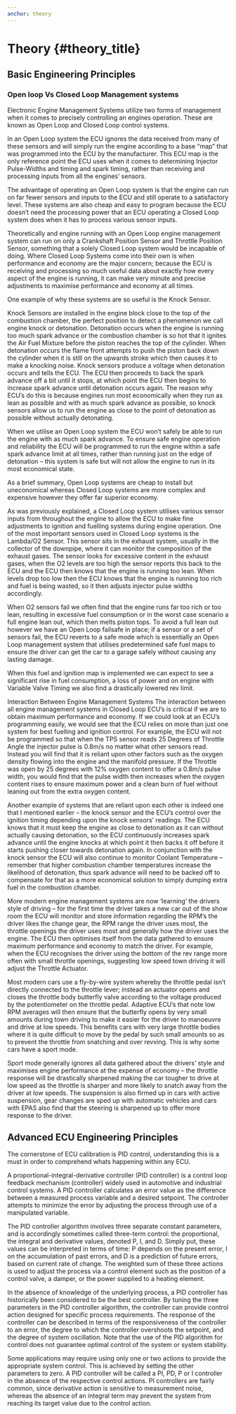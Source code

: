 ```yaml
---
anchor: theory
---
```


# Theory {#theory_title}


## Basic Engineering Principles

### Open loop Vs Closed Loop Management systems

Electronic Engine Management Systems utilize two forms of management when it comes to precisely controlling an engines operation. These are known as Open Loop and Closed Loop control systems.

In an Open Loop system the ECU ignores the data received from many of these sensors and will simply run the engine according to a base “map” that was programmed into the ECU by the manufacturer. This ECU map is the only reference point the ECU uses when it comes to determining Injector Pulse-Widths and timing and spark timing, rather than receiving and processing inputs from all the engines’ sensors.

The advantage of operating an Open Loop system is that the engine can run on far fewer sensors and inputs to the ECU and still operate to a satisfactory level. These systems are also cheap and easy to program because the ECU doesn’t need the processing power that an ECU operating a Closed Loop system does when it has to process various sensor inputs.

Theoretically and engine running with an Open Loop engine management system can run on only a Crankshaft Position Sensor and Throttle Position Sensor, something that a solely Closed Loop system would be incapable of doing. Where Closed Loop Systems come into their own is when performance and economy are the major concern; because the ECU is receiving and processing so much useful data about exactly how every aspect of the engine is running, it can make very minute and precise adjustments to maximise performance and economy at all times.

One example of why these systems are so useful is the Knock Sensor.

Knock Sensors are installed in the engine block close to the top of the combustion chamber, the perfect position to detect a phenomenon we call engine knock or detonation. Detonation occurs when the engine is running too much spark advance or the combustion chamber is so hot that it ignites the Air Fuel Mixture before the piston reaches the top of the cylinder. When detonation occurs the flame front attempts to push the piston back down the cylinder when it is still on the upwards stroke which then causes it to make a knocking noise.
Knock sensors produce a voltage when detonation occurs and tells the ECU. The ECU then proceeds to back the spark advance off a bit until it stops, at which point the ECU then begins to increase spark advance until detonation occurs again. The reason why ECU’s do this is because engines run most economically when they run as lean as possible and with as much spark advance as possible, so knock sensors allow us to run the engine as close to the point of detonation as possible without actually detonating.

When we utilise an Open Loop system the ECU won’t safely be able to run the engine with as much spark advance. To ensure safe engine operation and reliability the ECU will be programmed to run the engine within a safe spark advance limit at all times, rather than running just on the edge of detonation – this system is safe but will not allow the engine to run in its most economical state.

As a brief summary, Open Loop systems are cheap to install but uneconomical whereas Closed Loop systems are more complex and expensive however they offer far superior economy.


As was previously explained, a Closed Loop system utilises various sensor inputs from throughout the engine to allow the ECU to make fine adjustments to ignition and fuelling systems during engine operation. One of the most important sensors used in Closed Loop systems is the Lambda/O2 Sensor. This sensor sits in the exhaust system, usually in the collector of the downpipe, where it can monitor the composition of the exhaust gases. The sensor looks for excessive content in the exhaust gases, when the O2 levels are too high the sensor reports this back to the ECU and the ECU then knows that the engine is running too lean. When levels drop too low then the ECU knows that the engine is running too rich and fuel is being wasted, so it then adjusts injector pulse widths accordingly.

When O2 sensors fail we often find that the engine runs far too rich or too lean, resulting in excessive fuel consumption or in the worst case scenario a full engine lean out, which then melts piston tops. To avoid a full lean out however we have an Open Loop failsafe in place; if a sensor or a set of sensors fail, the ECU reverts to a safe mode which is essentially an Open Loop management system that utilises predetermined safe fuel maps to ensure the driver can get the car to a garage safely without causing any lasting damage.

When this fuel and ignition map is implemented we can expect to see a significant rise in fuel consumption, a loss of power and on engine with Variable Valve Timing we also find a drastically lowered rev limit.


Interaction Between Engine Management Systems
The interaction between all engine management systems in Closed Loop ECU’s is critical if we are to obtain maximum performance and economy. If we could look at an ECU’s programming easily, we would see that the ECU relies on more than just one system for best fuelling and ignition control. For example, the ECU will not be programmed so that when the TPS sensor reads 25 Degrees of Throttle Angle the injector pulse is 0.8m/s no matter what other sensors read. Instead you will find that it is reliant upon other factors such as the oxygen density flowing into the engine and the manifold pressure. If the Throttle was open by 25 degrees with 12% oxygen content to offer a 0.8m/s pulse width, you would find that the pulse width then increases when the oxygen content rises to ensure maximum power and a clean burn of fuel without leaning out from the extra oxygen content.

Another example of systems that are reliant upon each other is indeed one that I mentioned earlier – the knock sensor and the ECU’s control over the ignition timing depending upon the knock sensors’ readings. The ECU knows that it must keep the engine as close to detonation as it can without actually causing detonation, so the ECU continuously increases spark advance until the engine knocks at which point it then backs it off before it starts pushing closer towards detonation again. In conjunction with the knock sensor the ECU will also continue to monitor Coolant Temperature – remember that higher combustion chamber temperatures increase the likelihood of detonation, thus spark advance will need to be backed off to compensate for that as a more economical solution to simply dumping extra fuel in the combustion chamber.

More modern engine management systems are now ‘learning’ the drivers style of driving – for the first time the driver takes a new car out of the show room the ECU will monitor and store information regarding the RPM’s the driver likes the change gear, the RPM range the driver uses most, the throttle openings the driver uses most and generally how the driver uses the engine. The ECU then optimises itself from the data gathered to ensure maximum performance and economy to match the driver. For example, when the ECU recognises the driver using the bottom of the rev range more often with small throttle openings, suggesting low speed town driving it will adjust the Throttle Actuator.

Most modern cars use a fly-by-wire system whereby the throttle pedal isn’t directly connected to the throttle lever; instead an actuator opens and closes the throttle body butterfly valve according to the voltage produced by the potentiometer on the throttle pedal. Adaptive ECU’s that note low RPM averages will then ensure that the butterfly opens by very small amounts during town driving to make it easier for the driver to manoeuvre and drive at low speeds. This benefits cars with very large throttle bodies where it is quite difficult to move by the pedal by such small amounts so as to prevent the throttle from snatching and over revving. This is why some cars have a sport mode.

Sport mode generally ignores all data gathered about the drivers’ style and maximises engine performance at the expense of economy – the throttle response will be drastically sharpened making the car tougher to drive at low speed as the throttle is sharper and more likely to snatch away from the driver at low speeds. The suspension is also firmed up in cars with active suspension, gear changes are sped up with automatic vehicles and cars with EPAS also find that the steering is sharpened up to offer more response to the driver.


## Advanced ECU Engineering Principles

The cornerstone of ECU calibration is PID control, understanding this is a must in order to comprehend whats happening within any ECU.

A proportional-integral-derivative controller (PID controller) is a control loop feedback mechanism (controller) widely used in automotive and industrial control systems. A PID controller calculates an error value as the difference between a measured process variable and a desired setpoint. The controller attempts to minimize the error by adjusting the process through use of a manipulated variable.

The PID controller algorithm involves three separate constant parameters, and is accordingly sometimes called three-term control: the proportional, the integral and derivative values, denoted P, I, and D. Simply put, these values can be interpreted in terms of time: P depends on the present error, I on the accumulation of past errors, and D is a prediction of future errors, based on current rate of change. The weighted sum of these three actions is used to adjust the process via a control element such as the position of a control valve, a damper, or the power supplied to a heating element.

In the absence of knowledge of the underlying process, a PID controller has historically been considered to be the best controller. By tuning the three parameters in the PID controller algorithm, the controller can provide control action designed for specific process requirements. The response of the controller can be described in terms of the responsiveness of the controller to an error, the degree to which the controller overshoots the setpoint, and the degree of system oscillation. Note that the use of the PID algorithm for control does not guarantee optimal control of the system or system stability.

Some applications may require using only one or two actions to provide the appropriate system control. This is achieved by setting the other parameters to zero. A PID controller will be called a PI, PD, P or I controller in the absence of the respective control actions. PI controllers are fairly common, since derivative action is sensitive to measurement noise, whereas the absence of an integral term may prevent the system from reaching its target value due to the control action.
